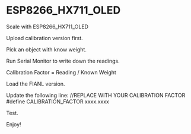 # ESP8266_HX711_OLED
Scale with ESP8266_HX711_OLED

Upload calibration version first.

Pick an object with know weight.

Run Serial Monitor to write down the readings.

Calibration Factor = Reading / Known Weight

Load the FIANL version.

Update the following line: //REPLACE WITH YOUR CALIBRATION FACTOR #define CALIBRATION_FACTOR xxxx.xxxx

Test.

Enjoy!
